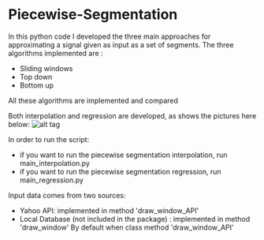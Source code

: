 # Piecewise-Segmentation

In this python code I developed the three main approaches for approximating a signal given as input as a set
of segments.
The three algorithms implemented are :
- Sliding windows
- Top down
- Bottom up

All these algorithms are implemented and compared

Both interpolation and regression are developed, as shows the pictures here below:
![alt tag](resources/img.png)


In order to run the script:
- if you want to run the piecewise segmentation interpolation, run main_interpolation.py
- if you want to run the piecewise segmentation regression, run main_regression.py

Input data comes from two sources:
- Yahoo API: implemented in method 'draw_window_API'
- Local Database (not included in the package)  : implemented in method 'draw_window'
By default when class method 'draw_window_API'
